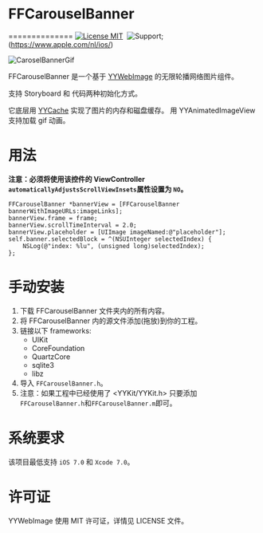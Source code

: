 # FFCarouselBanner
==============
[![License MIT](https://img.shields.io/badge/license-MIT-green.svg?style=flat)](https://raw.githubusercontent.com/ibireme/YYWebImage/master/LICENSE)&nbsp;
![Support](https://img.shields.io/badge/support-iOS%207%2B-blue.svg);
(https://www.apple.com/nl/ios/)&nbsp;

![CaroselBannerGif]()

FFCarouselBanner 是一个基于 [YYWebImage](https://github.com/ibireme/YYWebImage) 的无限轮播网络图片组件。

支持 Storyboard 和 代码两种初始化方式。

它底层用 [YYCache](https://github.com/ibireme/YYCache) 实现了图片的内存和磁盘缓存。
用 YYAnimatedImageView 支持加载 gif 动画。

用法
==============

**注意：必须将使用该控件的 ViewController `automaticallyAdjustsScrollViewInsets`属性设置为 `NO`。**

    FFCarouselBanner *bannerView = [FFCarouselBanner bannerWithImageURLs:imageLinks];
    bannerView.frame = frame;
    bannerView.scrollTimeInterval = 2.0;
    bannerView.placeholder = [UIImage imageNamed:@"placeholder"];
    self.banner.selectedBlock = ^(NSUInteger selectedIndex) {
        NSLog(@"index: %lu", (unsigned long)selectedIndex);
    };
    

手动安装
==============
1. 下载 FFCarouselBanner 文件夹内的所有内容。
2. 将 FFCarouselBanner 内的源文件添加(拖放)到你的工程。
3. 链接以下 frameworks:
	* UIKit
	* CoreFoundation
	* QuartzCore
	* sqlite3
	* libz
4. 导入 `FFCarouselBanner.h`。
5. 注意：如果工程中已经使用了 <YYKit/YYKit.h> 只要添加 `FFCarouselBanner.h`和`FFCarouselBanner.m`即可。
    
系统要求
==============
该项目最低支持 `iOS 7.0` 和 `Xcode 7.0`。

许可证
==============
YYWebImage 使用 MIT 许可证，详情见 LICENSE 文件。
